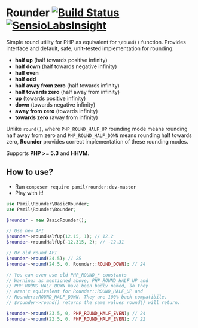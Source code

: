 Rounder [![Build Status](https://travis-ci.org/pamil/Rounder.png?branch=master)](https://travis-ci.org/pamil/Rounder) [![SensioLabsInsight](https://insight.sensiolabs.com/projects/363d3fa3-5a35-427b-8844-d466370e7ce5/mini.png)](https://insight.sensiolabs.com/projects/363d3fa3-5a35-427b-8844-d466370e7ce5)
=======

Simple round utility for PHP as equivalent for `\round()` function. Provides interface and default, safe, unit-tested implementation for rounding:

 * **half up** (half towards positive infinity)
 * **half down** (half towards negative infinity)
 * **half even**
 * **half odd**
 * **half away from zero** (half towards infinity)
 * **half towards zero** (half away from infinity)
 * **up** (towards positive infinity)
 * **down** (towards negative infinity)
 * **away from zero** (towards infinity)
 * **towards zero** (away from infinity)

Unlike `round()`, where `PHP_ROUND_HALF_UP` rounding mode means rounding half away from zero and `PHP_ROUND_HALF_DOWN` means rounding half towards zero, **Rounder** provides correct implementation of these rounding modes.

Supports **PHP >= 5.3** and **HHVM**.

How to use?
-----------

 * Run `composer require pamil/rounder:dev-master`
 * Play with it!

```php
use Pamil\Rounder\BasicRounder;
use Pamil\Rounder\Rounder;

$rounder = new BasicRounder();

// Use new API
$rounder->roundHalfUp(12.15, 1); // 12.2
$rounder->roundHalfUp(-12.315, 2); // -12.31

// Or old round API
$rounder->round(24.5); // 25
$rounder->round(24.5, 0, Rounder::ROUND_DOWN); // 24

// You can even use old PHP_ROUND_* constants
// Warning: as mentioned above, PHP_ROUND_HALF_UP and
// PHP_ROUND_HALF_DOWN have been badly named, so they
// aren't equivalent for Rounder::ROUND_HALF_UP and
// Rounder::ROUND_HALF_DOWN. They are 100% back compatibile,
// $rounder->round() returns the same values round() will return.

$rounder->round(23.5, 0, PHP_ROUND_HALF_EVEN); // 24
$rounder->round(22.5, 0, PHP_ROUND_HALF_EVEN); // 22
```